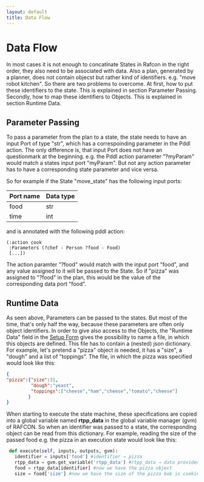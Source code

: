 ```yaml
---
layout: default
title: Data Flow
---
```

# Data Flow

In most cases it is not enough to concatinate States in Rafcon in the right order, they also need to be associated with data. Also a plan, generated by a planner, does not contain objecst but rather kind of identifiers. e.g. "move robot kitchen". So there are two problems to overcome. At first, how to put these identifiers to the state. This is explained in section Parameter Passing. Secondly, how to map these identifiers to Objects. This is explained in section Runtime Data.  


## Parameter Passing

To pass a parameter from the plan to a state, the state needs to have an input Port of type "str", which has a correspoinding parameter in the Pddl action. The only difference is, that input Port does not have an questionmark at the beginning. e.g. the Pddl action parameter "?myParam" would match a states input port "myParam". But not any action parameter has to have a corresponding state parameter and vice versa.  

So for example if the State "move_state" has the following input ports:

|Port name|Data type|
|---|---|
|food|str|
|time|int|

and is annotated with the following pddl action: 

```PDDL
(:action cook 
 :Parameters (?chef - Person ?food - Food)
 [...])
```
The action paramter "?food" would match with the input port "food", and any value assigned to it will be passed to the State. So if "pizza" was assigned to "?food" in the plan, this would be the value of the corresponding data port "food". 


## Runtime Data

As seen above, Parameters can be passed to the states. But most of the time, that's only half the way, because these parameters are often only object identifiers. In order to give also access to the Objects, the "Runtime Data" field in the [Setup Form](/PlanningSetupForm.md) gives the possibility to name a file, in which this objects are defined. This file has to contain a (nested) json dictionary. For example, let's pretend a "pizza" object is needed, it has a "size", a "dough" and a list of "toppings". The file, in which the pizza was specified would look like thisː 

```json
{
"pizza":{"size":31,
         "dough":"yeast",
         "toppings":["cheese","ham","cheese","tomato","cheese"]
        }
}
```

When starting to execute the state machine, these specifications are copied into a global variable named **rtpp_data** in the global variable manager (gvm) of RAFCON. So when an identifier was passed to a state, the corresponding object can be read from this dictionary. For example, reading the size of the passed food e.g. the pizza in an execution state would look like this: 

```python
 def execute(self, inputs, outputs, gvm):
   identifier = inputs['food'] #identifier → pizza
   rtpp_data = gvm.get_variable('rtpp_data') #rtpp_data → data provided in runtime data file
   food = rtpp_data[identifier] #now we have the pizza object
   size = food['size'] #now we have the size of the pizza bob is cooking
```


